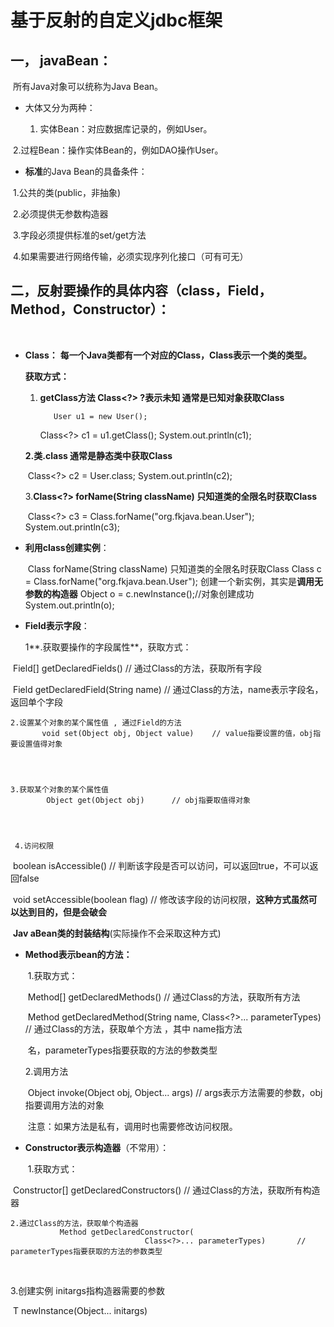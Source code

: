 # 基于反射的自定义jdbc框架

## 一， javaBean：

​    所有Java对象可以统称为Java Bean。

- 大体又分为两种：

  1. 实体Bean：对应数据库记录的，例如User。


​         2.过程Bean：操作实体Bean的，例如DAO操作User。

- 
     **标准**的Java Bean的具备条件：


​          1.公共的类(public，非抽象)

​           2.必须提供无参数构造器

​           3.字段必须提供标准的set/get方法

​           4.如果需要进行网络传输，必须实现序列化接口（可有可无）



## 二，反射要操作的具体内容（class，Field，Method，Constructor）：

​      

- **Class：**  **每一个Java类都有一个对应的Class，Class表示一个类的类型。**

  **获取方式：**

  

  1. **getClass方法  Class<?> ?表示未知  通常是已知对象获取Class**

  			User u1 = new User();
  		Class<?> c1 = u1.getClass();
  		System.out.println(c1);
  		

    **2.类.class  通常是静态类中获取Class**

  ​		Class<?> c2 = User.class;
  		System.out.println(c2);
  		

    3.**Class<?> forName(String className)  只知道类的全限名时获取Class**

  ​		Class<?> c3 = Class.forName("org.fkjava.bean.User");
  		System.out.println(c3);

- **利用class创建实例**：

  ​               Class<?> forName(String className)  只知道类的全限名时获取Class
  		Class<?> c = Class.forName("org.fkjava.bean.User");
  		创建一个新实例，其实是**调用无参数的构造器**
  		Object o = c.newInstance();//对象创建成功
  		System.out.println(o);

- **Field表示字段**：

    1**.获取要操作的字段属性**，获取方式：

​          Field[] getDeclaredFields()       // 通过Class的方法，获取所有字段

​            Field getDeclaredField(String name)   // 通过Class的方法，name表示字段名，返回单个字段

  

    2.设置某个对象的某个属性值 , 通过Field的方法
           void set(Object obj, Object value)    // value指要设置的值，obj指要设置值得对象

  


    3.获取某个对象的某个属性值
            Object get(Object obj)      // obj指要取值得对象

  


     4.访问权限

​             boolean isAccessible()   // 判断该字段是否可以访问，可以返回true，不可以返回false

​           void setAccessible(boolean flag)    // 修改该字段的访问权限，**这种方式虽然可以达到目的，但是会破会**                         

​                                                                         **Jav aBean类的封装结构**(实际操作不会采取这种方式)

- **Method表示bean的方法：**

  ​    1.获取方式：
  
  ​          Method[] getDeclaredMethods()     // 通过Class的方法，获取所有方法 

  ​          Method getDeclaredMethod(String name,
                              Class<?>... parameterTypes)   // 通过Class的方法，获取单个方法 ，其中 name指方法   

  ​                                                                                      名，parameterTypes指要获取的方法的参数类型

     2.调用方法

  ​          Object invoke(Object obj,  Object... args)       // args表示方法需要的参数，obj指要调用方法的对象

  ​          注意：如果方法是私有，调用时也需要修改访问权限。

- **Constructor表示构造器**（不常用）：


  ​    1.获取方式：

​              Constructor[] getDeclaredConstructors()  // 通过Class的方法，获取所有构造器


    2.通过Class的方法，获取单个构造器
               Method getDeclaredConstructor(
                                  Class<?>... parameterTypes)       // parameterTypes指要获取的方法的参数类型

  ​										

   3.创建实例  initargs指构造器需要的参数

​              T newInstance(Object... initargs)       





